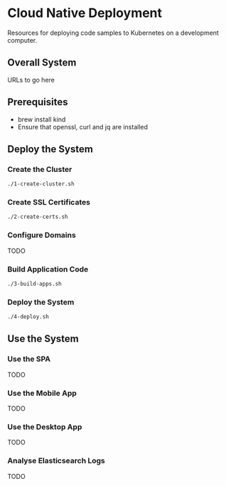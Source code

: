 # Cloud Native Deployment

Resources for deploying code samples to Kubernetes on a development computer.

## Overall System

URLs to go here

## Prerequisites

- brew install kind
- Ensure that openssl, curl and jq are installed

## Deploy the System

### Create the Cluster

```bash
./1-create-cluster.sh
```

### Create SSL Certificates

```bash
./2-create-certs.sh
```

### Configure Domains

TODO

### Build Application Code

```bash
./3-build-apps.sh
```

### Deploy the System

```bash
./4-deploy.sh
```

## Use the System

### Use the SPA

TODO

### Use the Mobile App

TODO

### Use the Desktop App

TODO

### Analyse Elasticsearch Logs

TODO
